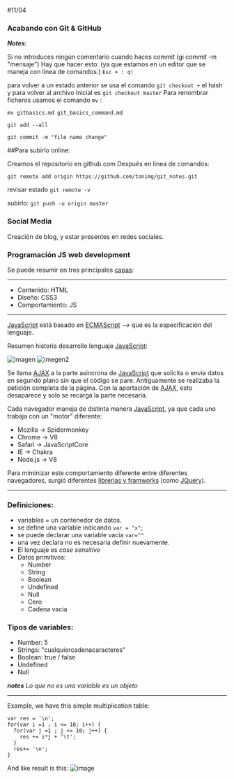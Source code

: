 
#11/04

### Acabando con Git & GitHub


***Notes***:

Si no introduces ningún comentario cuando haces commit (gi commit -m "mensaje")
Hay que hacer esto: (ya que estamos en un editor que se maneja con linea de comandos.)
`Esc + :
q!`

para volver a un estado anterior se usa el comando `git checkout +` el hash
y para volver al archivo inicial es `git checkout master`
Para renombrar ficheros usamos el comando `mv` :

`mv gitbasics.md git_basics_command.md`

`git add --all`

`git commit -m "file name change"`

##Para subirlo online:

Creamos el repositorio en github.com
Después en linea de comandos:

`git remote add origin https://github.com/tonimg/git_notes.git`

revisar estado
`git remote -v`

subirlo:
`git push -u origin master`


### Social Media

Creación de blog, y estar presentes en redes sociales.

### Programación JS web development

Se puede resumir en tres principales [capas](http://jeffcroft.com/blog/2007/sep/26/new-layers-web-development/):

-----------------
* Contenido: HTML
* Diseño: CSS3
* Comportamiento: JS
-----------------
[JavaScript](https://developer.mozilla.org/en/JavaScript_Language_Resources) está basado en [ECMAScript](http://es.wikipedia.org/wiki/ECMAScript) --> que es la especificación del lenguaje.

Resumen historia desarrollo lenguaje [JavaScript](https://developer.mozilla.org/en/JavaScript_Language_Resources):  

![imagen](https://github.com/juanmaguitar/javascript-notes/raw/master/markdown-en/01-clear-ideas/img/js-history-1.png)
![imegen2](https://github.com/juanmaguitar/javascript-notes/raw/master/markdown-en/01-clear-ideas/img/js-history-2.png)

Se llama [AJAX](http://www.uberbin.net/archivos/internet/ajax-un-nuevo-acercamiento-a-aplicaciones-web.php) a la parte asincrona de [JavaScript](https://developer.mozilla.org/en/JavaScript_Language_Resources) que solicita o envia datos en segundo plano sin que el código se pare. Antiguamente se realizaba la petición completa de la página. Con la aportación de [AJAX](http://www.uberbin.net/archivos/internet/ajax-un-nuevo-acercamiento-a-aplicaciones-web.php), esto desaparece y solo se recarga la parte necesaria.

Cada navegador maneja de distinta manera [JavaScript](https://developer.mozilla.org/en/JavaScript_Language_Resources), ya que cada uno trabaja con un "motor" diferente:

* Mozilla → Spidermonkey
* Chrome → V8
* Safari → JavaScriptCore
* IE → Chakra
* Node.js → V8

Para miminizar este comportamiento diferente entre diferentes navegadores, surgió diferentes [librerias y framworks](https://en.wikipedia.org/wiki/Comparison_of_JavaScript_frameworks) (como [JQuery](https://es.wikipedia.org/wiki/JQuery)).

---

### Definiciones:

- variables = un contenedor de datos.
- se define una variable indicando ``var = "x"``;
- se puede declarar una variable vacia `var=""`
- una vez declara no es necesaria definir nuevamente.
- El lenguaje es *case sensitive*
- Datos primitivos:
    * Number
    * String
    * Boolean
    * Undefined
    * Null
    * Cero
    * Cadena vacia

### Tipos de variables:

*   Number: 5
*   Strings: "cualquiercadenacaracteres"
*   Boolean: true / false
*   Undefined
*   Null

***notes***
*Lo que no es una variable es un objeto*

---

Example, we have this simple multiplication table:
```
var res = '\n'; 
for(var i =1 ; i <= 10; i++) { 
  for(var j =1 ; j <= 10; j++) { 
    res += i*j + '\t'; 
  } 
  res+= '\n';
}
```
And like result is this:
![image](https://cl.ly/2v3j3H1h0p13/Image%202017-04-11%20at%202.39.15%20PM.png)

